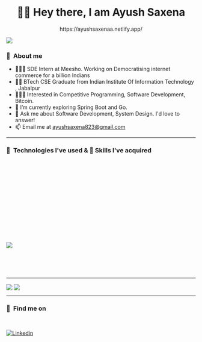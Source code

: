 <h1 align="center">🙌🏻 Hey there, I am Ayush Saxena</h1>

<p align="center">https://ayushsaxenaa.netlify.app/</p>
<img align="center" src="https://komarev.com/ghpvc/?username=optimm&label=My+Visitors&color=blueviolet">

<h3>📌&nbsp&nbspAbout me </h3>
 
- 👨🏽‍💻 SDE Intern at Meesho. Working on Democratising internet commerce for a billion Indians
- 👨‍🏫 BTech CSE Graduate from Indian Institute Of Information Technology , Jabalpur
- 👨🏽‍💻 Interested in Competitive Programming, Software Development, Bitcoin.
- 🌱 I’m currently exploring Spring Boot and Go.
- 💬 Ask me about Software Development, System Design. I'd love to answer!
- 📫 Email me at ayushsaxena823@gmail.com
 


<hr/>
<h3>📌&nbsp&nbspTechnologies I've used & 🤹 Skills I've acquired </h3>
<br>

<img src="https://img.shields.io/badge/spring-%236DB33F.svg?style=for-the-badge&logo=spring&logoColor=white" alt="">  <img src="https://img.shields.io/badge/java-%23ED8B00.svg?style=for-the-badge&logo=openjdk&logoColor=white" alt="">  

<img src="https://img.shields.io/badge/Apache%20Kafka-000?style=for-the-badge&logo=apachekafka" alt="">  <img src="https://img.shields.io/badge/-ElasticSearch-005571?style=for-the-badge&logo=elasticsearch" alt=""> <img src="https://img.shields.io/badge/redis-%23DD0031.svg?style=for-the-badge&logo=redis&logoColor=white" alt="">  <img src="https://img.shields.io/badge/mysql-4479A1.svg?style=for-the-badge&logo=mysql&logoColor=white" alt="">
<img src="https://img.shields.io/badge/MongoDB-%234ea94b.svg?style=for-the-badge&logo=mongodb&logoColor=white" alt=""> <img src="https://img.shields.io/badge/postgres-%23316192.svg?style=for-the-badge&logo=postgresql&logoColor=white" alt="">

<img src="https://img.shields.io/badge/JavaScript-F7DF1E?style=for-the-badge&logo=javascript&logoColor=black" alt="">  <img src="https://img.shields.io/badge/Node.js-43853D?style=for-the-badge&logo=node.js&logoColor=white" alt="">  <img src="https://img.shields.io/badge/Express.js-000000?style=for-the-badge&logo=express&logoColor=white" alt=""> <img src="https://img.shields.io/badge/React-20232A?style=for-the-badge&logo=react&logoColor=61DAFB" alt=""> <img src="https://img.shields.io/badge/redux-%23593d88.svg?style=for-the-badge&logo=redux&logoColor=white" alt=""> <img src="https://img.shields.io/badge/nestjs-%23E0234E.svg?style=for-the-badge&logo=nestjs&logoColor=white" alt=""> <img src="https://img.shields.io/badge/Next-black?style=for-the-badge&logo=next.js&logoColor=white" alt=""> 


<img src="https://img.shields.io/badge/C%2B%2B-00599C?style=for-the-badge&logo=c%2B%2B&logoColor=white" alt="">  <img src="https://img.shields.io/badge/C-00599C?style=for-the-badge&logo=c&logoColor=white" alt="">  <img src="https://img.shields.io/badge/Python-3776AB?style=for-the-badge&logo=python&logoColor=white" alt=""> <img src="https://img.shields.io/badge/rust-%23000000.svg?style=for-the-badge&logo=rust&logoColor=white" alt=""> <img src="https://img.shields.io/badge/go-%2300ADD8.svg?style=for-the-badge&logo=go&logoColor=white" alt="">

<img src="https://img.shields.io/badge/Git-FF4500?style=for-the-badge&logo=git&logoColor=white" alt=""> <img src="https://img.shields.io/badge/docker-%230db7ed.svg?style=for-the-badge&logo=docker&logoColor=white" alt=""> <img src="https://img.shields.io/badge/grafana-%23F46800.svg?style=for-the-badge&logo=grafana&logoColor=white" alt=""> <img src="https://img.shields.io/badge/Postman-FF6C37?style=for-the-badge&logo=postman&logoColor=white" alt=""> <img src="https://img.shields.io/badge/jenkins-%232C5263.svg?style=for-the-badge&logo=jenkins&logoColor=white" alt="">

<img src="https://img.shields.io/badge/netlify-%23000000.svg?style=for-the-badge&logo=netlify&logoColor=#00C7B7" alt=""> <img src="https://img.shields.io/badge/Render-%46E3B7.svg?style=for-the-badge&logo=render&logoColor=white" alt=""> <img src="https://img.shields.io/badge/vercel-%23000000.svg?style=for-the-badge&logo=vercel&logoColor=white" alt=""> <img src="https://img.shields.io/badge/azure-%230072C6.svg?style=for-the-badge&logo=microsoftazure&logoColor=white" alt=""> <img src="https://img.shields.io/badge/AWS-%23FF9900.svg?style=for-the-badge&logo=amazon-aws&logoColor=white" alt="">

<img src="https://img.shields.io/badge/Ubuntu-E95420?style=for-the-badge&logo=ubuntu&logoColor=white"> <img src="https://img.shields.io/badge/mac%20os-000000?style=for-the-badge&logo=macos&logoColor=F0F0F0" alt="">

<img src="https://img.shields.io/badge/Visual%20Studio%20Code-0078d7.svg?style=for-the-badge&logo=visual-studio-code&logoColor=white" alt=""> <img src="https://img.shields.io/badge/IntelliJIDEA-000000.svg?style=for-the-badge&logo=intellij-idea&logoColor=white" alt="">

<img src="https://img.shields.io/badge/confluence-%23172BF4.svg?style=for-the-badge&logo=confluence&logoColor=white" alt=""> <img src="https://img.shields.io/badge/Notion-%23000000.svg?style=for-the-badge&logo=notion&logoColor=white" alt="">

<hr/>


  <img align="center" src="https://github-readme-stats.vercel.app/api?username=optimm&theme=radical&show_icons=true"> <img align="center" src="https://github-readme-stats.vercel.app/api/top-langs/?username=optimm&layout=compact&theme=radical">
  
  

<hr/>
 
 <h3>📌&nbsp&nbspFind me on</h3>
 <br>
<p>
  <a href="https://www.linkedin.com/in/ayush-saxena-b5b099203">
    <img alt="Linkedin" src="https://img.shields.io/badge/Linkedin--_.svg?style=social&logo=linkedin"/>
  </a>
</p>
